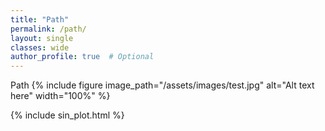 ```yaml
---
title: "Path"
permalink: /path/
layout: single
classes: wide
author_profile: true  # Optional
---
```

Path
{% include figure image_path="/assets/images/test.jpg" alt="Alt text here" width="100%" %}

{% include sin_plot.html %}
